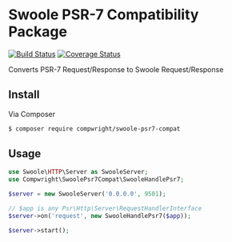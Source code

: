 # Swoole PSR-7 Compatibility Package

[![Build Status](https://travis-ci.org/compwright/swoole-psr7-compat.svg?branch=master)](https://travis-ci.org/compwright/swoole-psr7-compat)
[![Coverage Status](https://coveralls.io/repos/github/compwright/swoole-psr7-compat/badge.svg?branch=master)](https://coveralls.io/github/compwright/swoole-psr7-compat?branch=master)

Converts PSR-7 Request/Response to Swoole Request/Response

## Install

Via Composer

``` bash
$ composer require compwright/swoole-psr7-compat
```

## Usage

``` php
use Swoole\HTTP\Server as SwooleServer;
use Compwright\SwoolePsr7Compat\SwooleHandlePsr7;

$server = new SwooleServer('0.0.0.0', 9501);

// $app is any Psr\Http\Server\RequestHandlerInterface
$server->on('request', new SwooleHandlePsr7($app));

$server->start();
```
